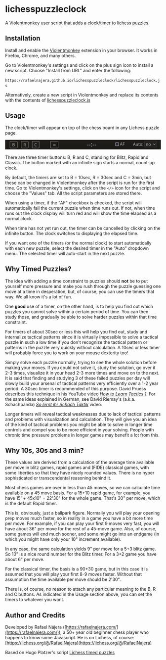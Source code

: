 # lichesspuzzleclock
A Violentmonkey user script that adds a clock/timer to lichess puzzles. 

## Installation

Install and enable the [Violentmonkey](https://violentmonkey.github.io/) extension in your browser. It
works in Firefox, Chrome, and many others. 

Go to Violentmonkey's settings and click on the plus sign icon to install a new 
script. Choose "Install from URL" and enter the following:

`https://rafaelnajera.github.io/lichesspuzzleclock/lichesspuzzleclock.js`

Alternatively, create a new script in Violentmonkey and replace its contents with 
the contents of [lichesspuzzleclock.js](lichesspuzzleclock.js)


## Usage
The clock/timer will appear on top of the chess board in any Lichess puzzle page.

![toolbar](images/toolbar.png)

There are three timer buttons: B, R and C, standing for Blitz, Rapid and Classic. 
The button marked with an infinite sign starts a normal, count-up clock.

By default, the timers are set to B = 10sec, R = 30sec and C = 3min, but these can be changed 
in Violentmonkey after the script is run for the first time. 
Go to Violentmonkey's settings, click on the `</>` icon for the script and choose the "Values"
tab. All the script parameters are stored there.

When using a timer, if the "AF" checkbox is checked, the script will automatically
fail the current puzzle when time runs out. If not, when time runs out the
clock display will turn red and will show the time elapsed as a normal clock.

When time has not yet run out, the timer can be cancelled by clicking on the infinite
button. The clock switches to displaying the elapsed time.

If you want one of the timers (or the normal clock) to start automatically with
each new puzzle, select the desired timer in the "Auto" dropdown menu. The
selected timer will auto-start in the next puzzle.

## Why Timed Puzzles?

The idea with adding a time constraint to puzzles should **not** be to put yourself more 
pressure and make you rush through the puzzle guessing one move at a time in desperation, but, 
of course, you can use the timers that way. We all know it's a lot of fun.

One **good** use of a timer, on the other hand, is to help you find out which puzzles you 
cannot solve within a certain period of time. You can then study those, and gradually be able 
to solve harder puzzles within that time constraint. 

For timers of about 30sec or less this will help you find out, study and 
internalize tactical patterns since it is virtually impossible to solve a tactical 
puzzle in such a low time if you don't recognize the tactical pattern or 
patterns in the puzzle very quickly without calculation. A 10sec or less timer 
will probably force you to work on your mouse dexterity too!

Simply solve each puzzle normally, trying to see the whole solution before making 
your moves. If you could not solve it, study the solution, go over it 2-3 times, 
visualize it in your head 2-3 more times and move on to the next. It is said
that finding and studying 3 of these failed puzzles per day will slowly build your
arsenal of tactical patterns very efficiently over a 1-2 year period. A 30sec timer is 
recommended of this purpose. David Pruess describes this technique in his YouTube video
[_How to Learn Tactics 1_](https://youtu.be/Mvkuji08dMc). For the same ideas explained in German, 
see David Riemay's (a.k.a. Schachpanda) [_So lernt ihr Schach Taktik_](https://youtu.be/_25i84yD6Uc) video. 

Longer timers will reveal tactical weaknesses due to lack of tactical patterns 
and problems with visualization and calculation. They will give you an idea of the 
kind of tactical problems you might be able to solve in longer time controls and compel
you to be more efficient in your solving. People with chronic time pressure problems in 
longer games may benefit a lot from this. 

## Why 10s, 30s and 3 min? 

These values are derived from a calculation of the average time available per move in 
blitz games, rapid games and (FIDE) classical games, with some liberties so that they 
have nicely rounded values. There is no hyper sophisticated or transcendental reasoning 
behind it.

Most chess games are over in less than 45 moves, so we can calculate time available on 
a 45 move basis. For a 15+10 rapid game, for example, you have 15' + 45x10" = 22'30" for
the whole game. That's 30" per move, which is the default Rapid timer. 

This is, obviously, just a ballpark figure. Normally you will play your  opening prep moves much faster, so in reality in a game you have 
a bit more time per move. For example, if you can play your first 9  moves very fast, you will 
have about 36" per move  for the rest of a 45-move game. Also, of course, some games  will end 
much sooner, and some might go into an endgame (in which you might have only your 10" 
increment available). 

In any case, the same calculation yields 9" per move for a 5+3 blitz game. So 10" is a nice
round number for the Blitz timer. For a 3+2 game you have about 6" per move. 

For the classical timer, the basis is a 90+30 game, but in this case it is assumed that you
will play your first 8-9 moves faster. Without that assumption the time available per move 
should be 2'30".  

There is, of course, no reason to attach any particular meaning to the B, R and C buttons. 
As indicated in the Usage section above, you can set the timers to whatever you want.


## Author and Credits

Developed by Rafael Nájera ([https://rafaelnajera.com/](https://rafaelnajera.com/)), a 50+ year
old beginner chess player who happens to know some Javascript. 
He is on Lichess, of course: [https://lichess.org/@/RafaelNajera](https://lichess.org/@/RafaelNajera)

Based on Hugo Platzer's script [Lichess timed puzzles](https://greasyfork.org/en/scripts/380560-lichess-timed-puzzles)




